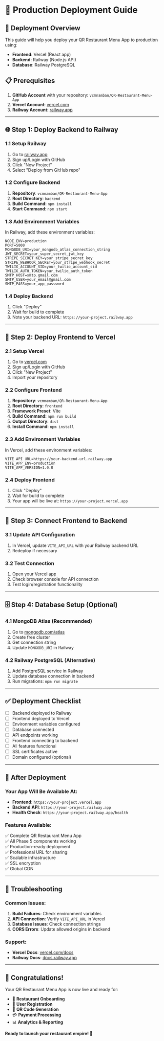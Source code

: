 # 🚀 Production Deployment Guide

## 🎯 **Deployment Overview**
This guide will help you deploy your QR Restaurant Menu App to production using:
- **Frontend**: Vercel (React app)
- **Backend**: Railway (Node.js API)
- **Database**: Railway PostgreSQL

## 📋 **Prerequisites**
1. **GitHub Account** with your repository: `vcmnamban/QR-Restaurant-Menu-App`
2. **Vercel Account**: [vercel.com](https://vercel.com)
3. **Railway Account**: [railway.app](https://railway.app)

---

## 🌐 **Step 1: Deploy Backend to Railway**

### 1.1 Setup Railway
1. Go to [railway.app](https://railway.app)
2. Sign up/Login with GitHub
3. Click "New Project"
4. Select "Deploy from GitHub repo"

### 1.2 Configure Backend
1. **Repository**: `vcmnamban/QR-Restaurant-Menu-App`
2. **Root Directory**: `backend`
3. **Build Command**: `npm install`
4. **Start Command**: `npm start`

### 1.3 Add Environment Variables
In Railway, add these environment variables:
```env
NODE_ENV=production
PORT=5000
MONGODB_URI=your_mongodb_atlas_connection_string
JWT_SECRET=your_super_secret_jwt_key
STRIPE_SECRET_KEY=your_stripe_secret_key
STRIPE_WEBHOOK_SECRET=your_stripe_webhook_secret
TWILIO_ACCOUNT_SID=your_twilio_account_sid
TWILIO_AUTH_TOKEN=your_twilio_auth_token
SMTP_HOST=smtp.gmail.com
SMTP_USER=your_email@gmail.com
SMTP_PASS=your_app_password
```

### 1.4 Deploy Backend
1. Click "Deploy"
2. Wait for build to complete
3. Note your backend URL: `https://your-project.railway.app`

---

## 🎨 **Step 2: Deploy Frontend to Vercel**

### 2.1 Setup Vercel
1. Go to [vercel.com](https://vercel.com)
2. Sign up/Login with GitHub
3. Click "New Project"
4. Import your repository

### 2.2 Configure Frontend
1. **Repository**: `vcmnamban/QR-Restaurant-Menu-App`
2. **Root Directory**: `frontend`
3. **Framework Preset**: Vite
4. **Build Command**: `npm run build`
5. **Output Directory**: `dist`
6. **Install Command**: `npm install`

### 2.3 Add Environment Variables
In Vercel, add these environment variables:
```env
VITE_API_URL=https://your-backend-url.railway.app
VITE_APP_ENV=production
VITE_APP_VERSION=1.0.0
```

### 2.4 Deploy Frontend
1. Click "Deploy"
2. Wait for build to complete
3. Your app will be live at: `https://your-project.vercel.app`

---

## 🔗 **Step 3: Connect Frontend to Backend**

### 3.1 Update API Configuration
1. In Vercel, update `VITE_API_URL` with your Railway backend URL
2. Redeploy if necessary

### 3.2 Test Connection
1. Open your Vercel app
2. Check browser console for API connection
3. Test login/registration functionality

---

## 🗄️ **Step 4: Database Setup (Optional)**

### 4.1 MongoDB Atlas (Recommended)
1. Go to [mongodb.com/atlas](https://mongodb.com/atlas)
2. Create free cluster
3. Get connection string
4. Update `MONGODB_URI` in Railway

### 4.2 Railway PostgreSQL (Alternative)
1. Add PostgreSQL service in Railway
2. Update database connection in backend
3. Run migrations: `npm run migrate`

---

## ✅ **Deployment Checklist**

- [ ] Backend deployed to Railway
- [ ] Frontend deployed to Vercel
- [ ] Environment variables configured
- [ ] Database connected
- [ ] API endpoints working
- [ ] Frontend connecting to backend
- [ ] All features functional
- [ ] SSL certificates active
- [ ] Domain configured (optional)

---

## 🌟 **After Deployment**

### **Your App Will Be Available At:**
- **Frontend**: `https://your-project.vercel.app`
- **Backend API**: `https://your-project.railway.app`
- **Health Check**: `https://your-project.railway.app/health`

### **Features Available:**
✅ Complete QR Restaurant Menu App  
✅ All Phase 5 components working  
✅ Production-ready deployment  
✅ Professional URL for sharing  
✅ Scalable infrastructure  
✅ SSL encryption  
✅ Global CDN  

---

## 🚨 **Troubleshooting**

### **Common Issues:**
1. **Build Failures**: Check environment variables
2. **API Connection**: Verify `VITE_API_URL` in Vercel
3. **Database Issues**: Check connection strings
4. **CORS Errors**: Update allowed origins in backend

### **Support:**
- **Vercel Docs**: [vercel.com/docs](https://vercel.com/docs)
- **Railway Docs**: [docs.railway.app](https://docs.railway.app)

---

## 🎉 **Congratulations!**
Your QR Restaurant Menu App is now live and ready for:
- 🏪 **Restaurant Onboarding**
- 👥 **User Registration**
- 📱 **QR Code Generation**
- 💳 **Payment Processing**
- 📊 **Analytics & Reporting**

**Ready to launch your restaurant empire! 🚀**
